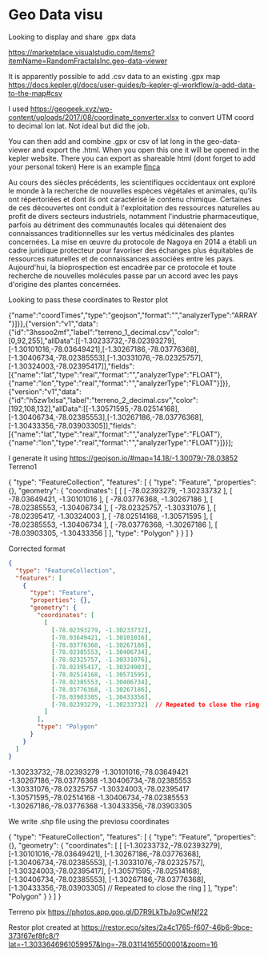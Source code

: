 
# Geo Data visu

Looking to display and share .gpx data 

https://marketplace.visualstudio.com/items?itemName=RandomFractalsInc.geo-data-viewer

It is apparently possible to add .csv data to an existing .gpx map
https://docs.kepler.gl/docs/user-guides/b-kepler-gl-workflow/a-add-data-to-the-map#csv

I used https://geogeek.xyz/wp-content/uploads/2017/08/coordinate_converter.xlsx to convert UTM coord to decimal lon lat. Not ideal but did the job.

You can then add and combine .gpx or csv of lat long in the geo-data-viewer and export the .html.
When you open this one it will be opened in the kepler website. There you can export as shareable html (dont forget to add your personal token)
Here is an example [finca](../../../../../Users/pma/Dropbox/dendron/vault/assets/private.assets/terreno_pma_kepler.gl.html)


Au cours des siècles précédents, les scientifiques occidentaux ont exploré le monde à la recherche de nouvelles espèces végétales et animales, qu'ils ont répertoriées et dont ils ont caractérisé le contenu chimique. Certaines de ces découvertes ont conduit à l'exploitation des ressources naturelles au profit de divers secteurs industriels, notamment l'industrie pharmaceutique, parfois au détriment des communautés locales qui détenaient des connaissances traditionnelles sur les vertus médicinales des plantes concernées. La mise en œuvre du protocole de Nagoya en 2014 a établi un cadre juridique protecteur pour favoriser des échanges plus équitables de ressources naturelles et de connaissances associées entre les pays. Aujourd'hui, la bioprospection est encadrée par ce protocole et toute recherche de nouvelles molécules passe par un accord avec les pays d'origine des plantes concernées.


Looking to pass these coordinates to Restor plot

{"name":"coordTimes","type":"geojson","format":"","analyzerType":"ARRAY"}]}},{"version":"v1","data":{"id":"3hssoo2mf","label":"terreno_1_decimal.csv","color":[0,92,255],"allData":[[-1.30233732,-78.02393279],[-1.30101016,-78.03649421],[-1.30267186,-78.03776368],[-1.30406734,-78.02385553],[-1.30331076,-78.02325757],[-1.30324003,-78.02395417]],"fields":[{"name":"lat","type":"real","format":"","analyzerType":"FLOAT"},{"name":"lon","type":"real","format":"","analyzerType":"FLOAT"}]}},{"version":"v1","data":{"id":"h5zw1xlsa","label":"terreno_2_decimal.csv","color":[192,108,132],"allData":[[-1.30571595,-78.02514168],[-1.30406734,-78.02385553],[-1.30267186,-78.03776368],[-1.30433356,-78.03903305]],"fields":[{"name":"lat","type":"real","format":"","analyzerType":"FLOAT"},{"name":"lon","type":"real","format":"","analyzerType":"FLOAT"}]}}];

I generate it using https://geojson.io/#map=14.18/-1.30079/-78.03852
Terreno1 

{
  "type": "FeatureCollection",
  "features": [
    {
      "type": "Feature",
      "properties": {},
      "geometry": {
        "coordinates": [
          [
            [
              -78.02393279,
                -1.30233732
            ],
            [
              -78.03649421,
                -1.30101016
            ],
            [
              -78.03776368,
                -1.30267186
            ],
            [
              -78.02385553,
                -1.30406734
            ],
            [
              -78.02325757,
                -1.30331076
            ],
            [
              -78.02395417,
                -1.30324003
            ],
            [
              -78.02514168,
                -1.30571595
          ],
          [
            -78.02385553,
              -1.30406734
          ],
          [
            -78.03776368,
              -1.30267186
          ],
          [
            -78.03903305,
              -1.30433356
          ]
        ],
        "type": "Polygon"
      }
    }
  ]
}

Corrected format

```json
{
  "type": "FeatureCollection",
  "features": [
    {
      "type": "Feature",
      "properties": {},
      "geometry": {
        "coordinates": [
          [
            [-78.02393279, -1.30233732],
            [-78.03649421, -1.30101016],
            [-78.03776368, -1.30267186],
            [-78.02385553, -1.30406734],
            [-78.02325757, -1.30331076],
            [-78.02395417, -1.30324003],
            [-78.02514168, -1.30571595],
            [-78.02385553, -1.30406734],
            [-78.03776368, -1.30267186],
            [-78.03903305, -1.30433356],
            [-78.02393279, -1.30233732]  // Repeated to close the ring
          ]
        ],
        "type": "Polygon"
      }
    }
  ]
}
```


-1.30233732,-78.02393279
-1.30101016,-78.03649421
-1.30267186,-78.03776368
-1.30406734,-78.02385553
-1.30331076,-78.02325757
-1.30324003,-78.02395417
-1.30571595,-78.02514168
-1.30406734,-78.02385553
-1.30267186,-78.03776368
-1.30433356,-78.03903305


We write  .shp file using the previosu coordinates




{
  "type": "FeatureCollection",
  "features": [
    {
      "type": "Feature",
      "properties": {},
      "geometry": {
        "coordinates": [
          [
            [-1.30233732,-78.02393279],
            [-1.30101016,-78.03649421],
            [-1.30267186,-78.03776368],
            [-1.30406734,-78.02385553],
            [-1.30331076,-78.02325757],
            [-1.30324003,-78.02395417],
            [-1.30571595,-78.02514168],
            [-1.30406734,-78.02385553],
            [-1.30267186,-78.03776368],
            [-1.30433356,-78.03903305]  // Repeated to close the ring
          ]
        ],
        "type": "Polygon"
      }
    }
  ]
}


Terreno pix 
https://photos.app.goo.gl/D7R9LkTbJo9CwNf22


Restor plot created at https://restor.eco/sites/2a4c1765-f607-46b6-9bce-373f67ef8fc8/?lat=-1.3033646961059957&lng=-78.03114165500001&zoom=16

